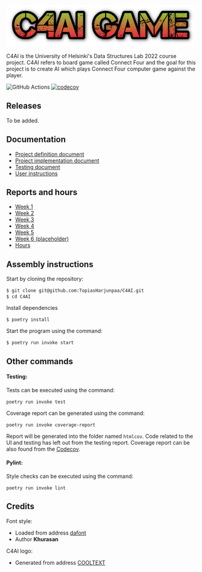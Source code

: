 <img src='src/assets/fonts/game_logo.png'></img>

C4AI is the University of Helsinki's Data Structures Lab 2022 course project. C4AI refers to board game called Connect Four and the goal for this project is to create AI which plays Connect Four computer game against the player.

![GitHub Actions](https://github.com/TopiasHarjunpaa/C4AI/workflows/CI/badge.svg)
[![codecov](https://codecov.io/gh/TopiasHarjunpaa/C4AI/branch/main/graph/badge.svg?token=56BPEV86O7)](https://codecov.io/gh/TopiasHarjunpaa/C4AI)


## Releases

To be added.

## Documentation

- [Project definition document](https://github.com/TopiasHarjunpaa/C4AI/blob/main/documentation/definitions.md)
- [Project implementation document](https://github.com/TopiasHarjunpaa/C4AI/blob/main/documentation/implementation.md)
- [Testing document](https://github.com/TopiasHarjunpaa/C4AI/blob/main/documentation/testing.md)
- [User instructions](https://github.com/TopiasHarjunpaa/C4AI/blob/main/documentation/instructions.md)

## Reports and hours

- [Week 1](https://github.com/TopiasHarjunpaa/C4AI/blob/main/documentation/weekly_report_1.md)
- [Week 2](https://github.com/TopiasHarjunpaa/C4AI/blob/main/documentation/weekly_report_2.md)
- [Week 3](https://github.com/TopiasHarjunpaa/C4AI/blob/main/documentation/weekly_report_3.md)
- [Week 4](https://github.com/TopiasHarjunpaa/C4AI/blob/main/documentation/weekly_report_4.md)
- [Week 5](https://github.com/TopiasHarjunpaa/C4AI/blob/main/documentation/weekly_report_5.md)
- [Week 6 (placeholder)](https://github.com/TopiasHarjunpaa/C4AI/blob/main/documentation/weekly_report_6.md)
- [Hours](https://github.com/TopiasHarjunpaa/C4AI/blob/main/documentation/hours.md)

## Assembly instructions

Start by cloning the repository:

```
$ git clone git@github.com:TopiasHarjunpaa/C4AI.git
$ cd C4AI
```

Install dependencies

```
$ poetry install
```

Start the program using the command:

```
$ poetry run invoke start
```

## Other commands

#### Testing:

Tests can be executed using the command:

```
poetry run invoke test
```

Coverage report can be generated using the command:

```
poetry run invoke coverage-report
```

Report will be generated into the folder named `htmlcov`. Code related to the UI and testing has left out from the testing report. Coverage report can be also found from the [Codecov](https://app.codecov.io/gh/TopiasHarjunpaa/C4AI).

#### Pylint:

Style checks can be executed using the command:

```
poetry run invoke lint
```

## Credits

Font style:
* Loaded from address [dafont](https://www.dafont.com/no-virus.font)
* Author **Khurasan**

C4AI logo:
* Generated from address [COOLTEXT](https://cooltext.com/)